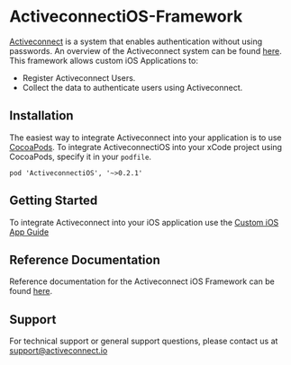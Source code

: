 # ActiveconnectiOS-Framework
[Activeconnect](https://activeconnect.io) is a system that enables authentication without using passwords.
An overview of the Activeconnect system can be found [here](https://activeconnect.readthedocs.io/en/latest).
This framework allows custom iOS Applications to:
* Register Activeconnect Users.
* Collect the data to authenticate users using Activeconnect.

## Installation
The easiest way to integrate Activeconnect into your application is to use [CocoaPods](https://cocoapods.org).
To integrate ActiveconnectiOS into your xCode project using CocoaPods, specify it in your `podfile`.
```
pod 'ActiveconnectiOS', '~>0.2.1'
```

## Getting Started
To integrate Activeconnect into your iOS application use the [Custom iOS App Guide](https://activeconnect.readthedocs.io/en/latest/ios_framework.html)

## Reference Documentation
Reference documentation for the Activeconnect iOS Framework can be found [here](https://activeconnect.github.io/iosdocs/).

## Support
For technical support or general support questions, please contact us at support@activeconnect.io
